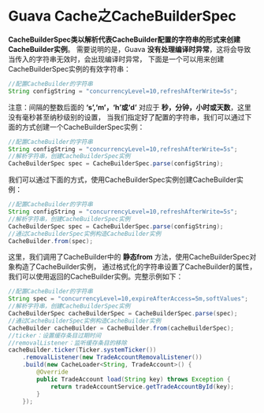 Guava Cache之CacheBuilderSpec
===============================================================
**CacheBuilderSpec类以解析代表CacheBuilder配置的字符串的形式来创建CacheBuilder实例**。
需要说明的是，Guava **没有处理编译时异常**，这将会导致当传入的字符串无效时，会出现编译时异常，
下面是一个可以用来创建CacheBuilderSpec实例的有效字符串：
```java
//配置CacheBuilder的字符串
String configString = "concurrencyLevel=10,refreshAfterWrite=5s";
```
注意：间隔的整数后面的 **‘s’,‘m’，‘h’或‘d’** 对应于 **秒，分钟，小时或天数**，这里没有毫秒甚至纳秒级别的设置，
当我们指定好了配置的字符串，我们可以通过下面的方式创建一个CacheBuilderSpec实例：
```java
//配置CacheBuilder的字符串
String configString = "concurrencyLevel=10,refreshAfterWrite=5s";
//解析字符串，创建CacheBuilderSpec实例
CacheBuilderSpec spec = CacheBuilderSpec.parse(configString);
```
我们可以通过下面的方式，使用CacheBuilderSpec实例创建CacheBuilder实例：
```java
//配置CacheBuilder的字符串
String configString = "concurrencyLevel=10,refreshAfterWrite=5s";
//解析字符串，创建CacheBuilderSpec实例
CacheBuilderSpec spec = CacheBuilderSpec.parse(configString);
//通过CacheBuilderSpec实例构造CacheBuilder实例
CacheBuilder.from(spec);
```
这里，我们调用了CacheBuilder中的 **静态from** 方法，使用CacheBuilderSpec对象构造了CacheBuilder实例，
通过格式化的字符串设置了CacheBuilder的属性，我们可以使用返回的CacheBuilder实例。完整示例如下：
```java
//配置CacheBuilder的字符串
String spec = "concurrencyLevel=10,expireAfterAccess=5m,softValues";
//解析字符串，创建CacheBuilderSpec实例
CacheBuilderSpec cacheBuilderSpec = CacheBuilderSpec.parse(spec);
//通过CacheBuilderSpec实例构造CacheBuilder实例
CacheBuilder cacheBuilder = CacheBuilder.from(cacheBuilderSpec);
//ticker：设置缓存条目过期时间
//removalListener：监听缓存条目的移除
cacheBuilder.ticker(Ticker.systemTicker())
    .removalListener(new TradeAccountRemovalListener())
    .build(new CacheLoader<String, TradeAccount>() {
        @Override
        public TradeAccount load(String key) throws Exception {
            return tradeAccountService.getTradeAccountById(key);
        }
    });
```



